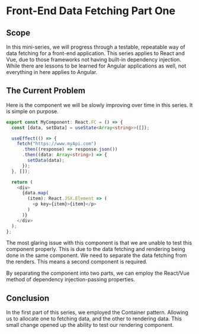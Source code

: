 # Front-End Data Fetching Part One

## Scope

In this mini-series, we will progress through a testable, repeatable way of data fetching for a front-end application. This series applies to React and Vue, due to those frameworks not having built-in dependency injection. While there are lessons to be learned for Angular applications as well, not everything in here applies to Angular.

## The Current Problem

Here is the component we will be slowly improving over time in this series. It is simple on purpose.

```ts
export const MyComponent: React.FC = () => {
  const [data, setData] = useState<Array<string>>([]);

  useEffect(() => {
    fetch("https://www.myApi.com")
      .then((response) => response.json())
      .then((data: Array<string>) => {
        setData(data);
      });
  }, []);

  return (
    <div>
      {data.map(
        (item): React.JSX.Element => (
          <p key={item}>{item}</p>
        )
      )}
    </div>
  );
};
```

The most glaring issue with this component is that we are unable to test this component properly. This is due to the data fetching and rendering being done in the same component. We need to separate the data fetching from the renders. This means a second component is required.

By separating the component into two parts, we can employ the React/Vue method of dependency injection-passing properties.

## Conclusion

In the first part of this series, we employed the Container pattern. Allowing us to allocate one to fetching data, and the other to rendering data. This small change opened up the ability to test our rendering component.
